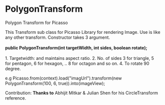 # PolygonTransform
Polygon Transform for Picasso


This Transform sub class for Picasso Library for rendering Image. Use is like any other transform.
Constructor takes 3 argument.<br/><br/>
<b>public PolygonTransform(int targetWidth, int sides, boolean rotate);</b>
<br/><br/>1. Targetwidth: and maintains aspect ratio.
2. No. of sides 3 for triangle, 5 for pentagon, 6 for hexagon, .. 8 for octagon and so on.
4. To rotate 90 degree.

e.g
Picasso.from(context).load("imagUrl").transform(new PolygonTransform(100, 6, true)).into(imageView);


Contribution: 
<b>Thanks to</b>
Abhijit Mitkar &
Julian Shen for his CircleTransform reference.
